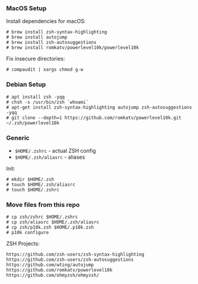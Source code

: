 ### MacOS Setup

Install dependencies for macOS:
```
# brew install zsh-syntax-highlighting
# brew install autojump
# brew install zsh-autosuggestions
# brew install romkatv/powerlevel10k/powerlevel10k
```

Fix insecure directories:
```
# compaudit | xargs chmod g-w
```

### Debian Setup

```
# apt install zsh -yqq
# chsh -s /usr/bin/zsh `whoami`
# apt-get install zsh-syntax-highlighting autojump zsh-autosuggestions -yqq
# git clone --depth=1 https://github.com/romkatv/powerlevel10k.git ~/.zsh/powerlevel10k
```

### Generic

- `$HOME/.zshrc` - actual ZSH config
- `$HOME/.zsh/aliasrc` - aliases

Init:
```
# mkdir $HOME/.zsh
# touch $HOME/.zsh/aliasrc
# touch $HOME/.zshrc
```

### Move files from this repo

```
# cp zsh/zshrc $HOME/.zshrc
# cp zsh/aliasrc $HOME/.zsh/aliasrc
# cp zsh/p10k.zsh $HOME/.p10k.zsh
# p10k configure
```

ZSH Projects:
```
https://github.com/zsh-users/zsh-syntax-highlighting
https://github.com/zsh-users/zsh-autosuggestions
https://github.com/wting/autojump
https://github.com/romkatv/powerlevel10k
https://github.com/ohmyzsh/ohmyzsh/
```
